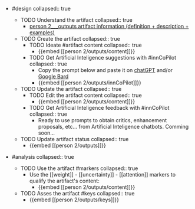 
- #design
   collapsed:: true
  - TODO Understand the artifact
    collapsed:: true
    - [person 2___outputs artifact information (definition + description + examples)](https://go.innbok.com/#/page/innBoK%2Fperson-%28id%29%2Foutputs%2Finfo)
  - TODO Create the artifact
     collapsed:: true
    - TODO Ideate #artifact content
      collapsed:: true
      - {{embed [[person 2/outputs/content]]}}
    - TODO Get Artificial Inteligence suggestions with #innCoPilot
      collapsed:: true
      - Copy the prompt below and paste it on [chatGPT](https://chat.openai.com) and/or [Google Bard](https://bard.google.com/chat)
      - {{embed [[person 2/outputs/innCoPilot]]}}
  - TODO Update the artifact
    collapsed:: true
    - TODO Edit the artifact content
     collapsed:: true
      - {{embed [[person 2/outputs/content]]}}
    - TODO Get Artificial Inteligence feedback with #innCoPilot
      collapsed:: true
      - Ready to use prompts to obtain critics, enhancement proposals, etc... from Artificial Inteligence chatbots. Comming soon...
  - TODO Update artifact status
    collapsed:: true
    - {{embed [[person 2/outputs]]}}


- #analysis
  collapsed:: true
  - TODO Use the artifact #markers
    collapsed:: true
    - Use the [[weight]] - [[uncertainty]] - [[attention]] markers to qualify the artifact's content:
      - {{embed [[person 2/outputs/content]]}}
  - TODO Asses the artifact #keys
    collapsed:: true
    - {{embed [[person 2/outputs/keys]]}}



